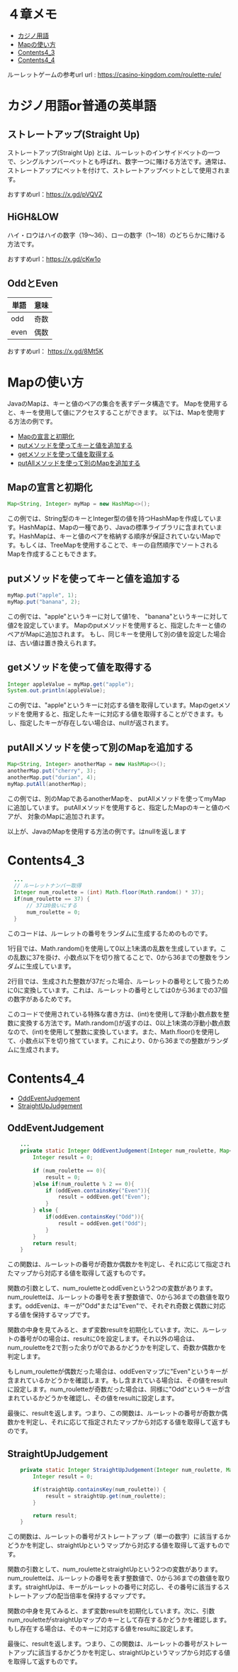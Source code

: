 # ４章メモ
* [カジノ用語](#カジノ用語)
* [Mapの使い方](#mapの使い方)
* [Contents4_3](#contents43)
* [Contents4_4](#contents44)

ルーレットゲームの参考url
url :  https://casino-kingdom.com/roulette-rule/

# カジノ用語or普通の英単語
## ストレートアップ(Straight Up)
ストレートアップ(Straight Up) とは、ルーレットのインサイドベットの一つで、シングルナンバーベットとも呼ばれ、数字一つに賭ける方法です。通常は、ストレートアップにベットを付けて、ストレートアップベットとして使用されます。

おすすめurl：https://x.gd/pVQVZ
## HiGH&LOW
ハイ・ロウはハイの数字（19～36）、ローの数字（1～18）のどちらかに賭ける方法です。

おすすめurl：https://x.gd/cKw1o
## OddとEven
|単語| 意味 |
|---|---|
|odd| 奇数 |
|even| 偶数 |

おすすめurl：
https://x.gd/8Mt5K
# Mapの使い方

JavaのMapは、キーと値のペアの集合を表すデータ構造です。
Mapを使用すると、キーを使用して値にアクセスすることができます。
以下は、Mapを使用する方法の例です。

<!-- TOC -->
  * [Mapの宣言と初期化](#mapの宣言と初期化)
  * [putメソッドを使ってキーと値を追加する](#putメソッドを使ってキーと値を追加する)
  * [getメソッドを使って値を取得する](#getメソッドを使って値を取得する)
  * [putAllメソッドを使って別のMapを追加する](#putallメソッドを使って別のmapを追加する)
<!-- TOC -->

## Mapの宣言と初期化
```java
Map<String, Integer> myMap = new HashMap<>();
```
この例では、String型のキーとInteger型の値を持つHashMapを作成しています。HashMapは、Mapの一種であり、Javaの標準ライブラリに含まれています。HashMapは、キーと値のペアを格納する順序が保証されていないMapです。もしくは、TreeMapを使用することで、キーの自然順序でソートされるMapを作成することもできます。

## putメソッドを使ってキーと値を追加する

```java
myMap.put("apple", 1);
myMap.put("banana", 2);
```
この例では、"apple"というキーに対して値1を、
"banana"というキーに対して値2を設定しています。
Mapのputメソッドを使用すると、指定したキーと値のペアがMapに追加されます。
もし、同じキーを使用して別の値を設定した場合は、古い値は置き換えられます。

## getメソッドを使って値を取得する
```java
Integer appleValue = myMap.get("apple");
System.out.println(appleValue);
```
この例では、"apple"というキーに対応する値を取得しています。Mapのgetメソッドを使用すると、指定したキーに対応する値を取得することができます。もし、指定したキーが存在しない場合は、nullが返されます。

## putAllメソッドを使って別のMapを追加する
```java
Map<String, Integer> anotherMap = new HashMap<>();
anotherMap.put("cherry", 3);
anotherMap.put("durian", 4);
myMap.putAll(anotherMap);
```
この例では、別のMapであるanotherMapを、
putAllメソッドを使ってmyMapに追加しています。
putAllメソッドを使用すると、指定したMapのキーと値のペアが、
対象のMapに追加されます。

以上が、JavaのMapを使用する方法の例です。はnullを返します

# Contents4_3
```java
  ...
  // ルーレットナンバー取得
  Integer num_roulette = (int) Math.floor(Math.random() * 37);
  if(num_roulette == 37) {
      // 37は0扱いにする
      num_roulette = 0;
  }

```


このコードは、ルーレットの番号をランダムに生成するためのものです。

1行目では、Math.random()を使用して0以上1未満の乱数を生成しています。この乱数に37を掛け、小数点以下を切り捨てることで、0から36までの整数をランダムに生成しています。

2行目では、生成された整数が37だった場合、ルーレットの番号として扱うために0に変換しています。これは、ルーレットの番号としては0から36までの37個の数字があるためです。

このコードで使用されている特殊な書き方は、(int)を使用して浮動小数点数を整数に変換する方法です。Math.random()が返すのは、0以上1未満の浮動小数点数なので、(int)を使用して整数に変換しています。また、Math.floor()を使用して、小数点以下を切り捨てています。これにより、0から36までの整数がランダムに生成されます。

# Contents4_4
* [OddEventJudgement](#oddeventjudgement)
* [StraightUpJudgement](#straightupjudgement)
## OddEventJudgement
```java
    ...
    private static Integer OddEventJudgement(Integer num_roulette, Map<String, Integer> oddEven){
        Integer result = 0;
        
        if (num_roulette == 0){
            result = 0;
        }else if(num_roulette % 2 == 0){
            if (oddEven.containsKey("Even")){
                result = oddEven.get("Even");
            }
        } else {
            if(oddEven.containsKey("Odd")){
                result = oddEven.get("Odd");
            }
        }
        return result;
    }
```
この関数は、ルーレットの番号が奇数か偶数かを判定し、それに応じて指定されたマップから対応する値を取得して返すものです。

関数の引数として、num_rouletteとoddEvenという2つの変数があります。num_rouletteは、ルーレットの番号を表す整数値で、0から36までの数値を取ります。oddEvenは、キーが"Odd"または"Even"で、それぞれ奇数と偶数に対応する値を保持するマップです。

関数の中身を見てみると、まず変数resultを初期化しています。次に、ルーレットの番号が0の場合は、resultに0を設定します。それ以外の場合は、num_rouletteを2で割った余りが0であるかどうかを判定して、奇数か偶数かを判定します。

もしnum_rouletteが偶数だった場合は、oddEvenマップに"Even"というキーが含まれているかどうかを確認します。もし含まれている場合は、その値をresultに設定します。num_rouletteが奇数だった場合は、同様に"Odd"というキーが含まれているかどうかを確認し、その値をresultに設定します。

最後に、resultを返します。つまり、この関数は、ルーレットの番号が奇数か偶数かを判定し、それに応じて指定されたマップから対応する値を取得して返すものです。

## StraightUpJudgement
```java
	private static Integer StraightUpJudgement(Integer num_roulette, Map<Integer, Integer> straightUp) {
		Integer result = 0;

		if(straightUp.containsKey(num_roulette)) {
			result = straightUp.get(num_roulette);
		}

		return result;
	}
```
この関数は、ルーレットの番号がストレートアップ（単一の数字）に該当するかどうかを判定し、straightUpというマップから対応する値を取得して返すものです。

関数の引数として、num_rouletteとstraightUpという2つの変数があります。num_rouletteは、ルーレットの番号を表す整数値で、0から36までの数値を取ります。straightUpは、キーがルーレットの番号に対応し、その番号に該当するストレートアップの配当倍率を保持するマップです。

関数の中身を見てみると、まず変数resultを初期化しています。次に、引数num_rouletteがstraightUpマップのキーとして存在するかどうかを確認します。もし存在する場合は、そのキーに対応する値をresultに設定します。

最後に、resultを返します。つまり、この関数は、ルーレットの番号がストレートアップに該当するかどうかを判定し、straightUpというマップから対応する値を取得して返すものです。